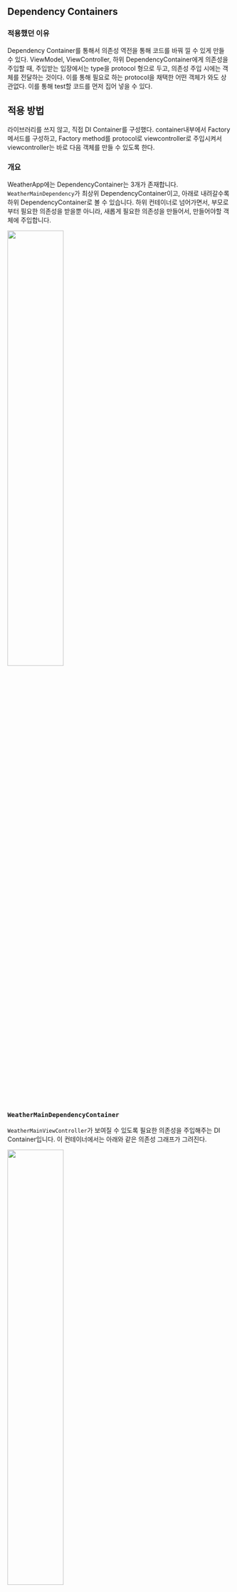 ## Dependency Containers 

### 적용했던 이유
Dependency Container를 통해서 의존성 역전을 통해 코드를 바꿔 낄 수 있게 만들 수 있다. ViewModel, ViewController, 하위 DependencyContainer에게 의존성을 주입할 때, 주입받는 입장에서는 type을 protocol 형으로 두고, 의존성 주입 시에는 객체를 전달하는 것이다. 이를 통해 필요로 하는 protocol을 채택한 어떤 객체가 와도 상관없다. 이를 통해 test할 코드를 먼저 집어 넣을 수 있다.


## 적용 방법
라이브러리를 쓰지 않고, 직접 DI Container를 구성했다. container내부에서 Factory 메서드를 구성하고, Factory method를 protocol로 viewcontroller로 주입시켜서 viewcontroller는 바로 다음 객체를 만들 수 있도록 한다.


### 개요

WeatherApp에는 DependencyContainer는 3개가 존재합니다. `WeatherMainDependency`가 최상위 DependencyContainer이고, 아래로 내려갈수록 하위 DependencyContainer로 볼 수 있습니다. 하위 컨테이너로 넘어가면서, 부모로부터 필요한 의존성을 받을뿐 아니라, 새롭게 필요한 의존성을 만들어서, 만들어야할 객체에 주입합니다.

<img align="center" width="50%" height="50%" src="https://user-images.githubusercontent.com/69891604/152113481-4482caca-2496-4ca0-9d01-53f1688f70cc.png">


### `WeatherMainDependencyContainer`

`WeatherMainViewController`가 보여질 수 있도록 필요한 의존성을 주입해주는 DI Container입니다.  이 컨테이너에서는 아래와 같은 의존성 그래프가 그려진다. 

<img align="center" width="50%" height="50%" src=https://user-images.githubusercontent.com/69891604/152113505-8099fde7-a856-4e6f-9b26-8a51580f9eb4.png>


### `WeatherRepository`

<img align="center" width="90%" height="80%" src=https://user-images.githubusercontent.com/69891604/152113520-9b18e51b-01f5-4060-9e84-5847e90aae50.png>


Repository Pattern을 활용해서 `WeatherRepository` 를 사용하는 특정 객체(`WeatherMainViewModel`)이 데이터가 어디서 오는지 모르면서, 데이터를 fetch할 수 있게 만들었다. 

### `WeatherMainViewController`

<img align="center" width="80%" height="70%" src=https://user-images.githubusercontent.com/69891604/152113578-ccc62474-7327-427d-8f45-afe263ffcb35.png>


`WeatherMainViewController`는 `WeatherMainViewModel`, 이미지를 캐싱할수 있는  `ImageCache`, `WeatherDetailViewController`를 만들 수 있는 Factory Method를 의존성으로 가진다.  그리고 `WeatherMainViewModel`은 현재 날씨를 가져올 수 있는 `CurrentWeatherRepository`를 의존성으로 가진다. 

`WeatherMainViewModel`은 `CurrentWeatherRepository`에서 3초마다 데이터를 가져와서 현재 날씨를 계속 동기화한다. 이러한 동기화된 데이터를 `WeatherMainViewController`에서 아이콘을 보여줄 때, `ImageCache` 구현체를 활용해서 이미지를 캐싱을 사용했고, 그리고 `WeatherMainViewController`에서 `WeatherDetailViewController`로 화면전환이 필요할시, `WeatherDetailViewControllerFactory`를 사용해서 만들고 네이게이션을 활용해서 화면전환을 했다.


### `WeatherDetailDependencyContainer`

<img align="center" width="80%" height="70%" src=https://user-images.githubusercontent.com/69891604/152113636-00c43250-9132-4ff3-94d0-cfb9d7110025.png>


`WeatherMainViewController`에서 `WeatherDetailViewController`로 전환될 때, FactoryMethod로 인해서 `WeatherDetailDependencyContainer`가 생기고, 이를 통해서 `WeatherDetailViewController`와 관련된 모든 의존성 그래프가 그려지면서, 주입된다.

`WeatherDetailViewModel`에서도 역시 5초마다 Repository로부터 데이터를 받아오면서, `WeatherDetailViewController`의 UI를 저절로 변경시킨다. 

그리고 미래 날씨를 누르게 되면, Modal 형태로, `FutureWeatherViewController`를 띄우게 했다.


### `FutureWeatherDependencyContainer`

<img align="center" width="80%" height="70%" src=https://user-images.githubusercontent.com/69891604/152113696-1de663ad-730e-49a4-8384-04e6dd6cee36.png>


`FutureWeatherViewController`에서는 `FutureWeatherViewModel`을 의존, `FutureWeatherViewModel`은 `FutureWeatherRepository`를 의존한다. `FutureWeatherViewModel`에서는 `FutureWeatherViewController`에서 그려줄 꺽은선 그래프를 그리는 데 필요한 정보들을 정제해서 제공한다. 이 데이터는 `FutureWeatherTableViewCell`에 @IBOutlet으로 정의되어있는 lineChart에 바인딩된다. 

`FutureWeatherViewModel`은 다른 ViewModel과는 다르게 매 초마다 데이터를 요구하지않는다. 1분마다 현재 날짜와 미리캐싱한 데이터(viewModel에서 상태를 저장하고 있다.)를 비교한다. 그리고 만약 미리 캐싱한 데이터의 첫 데이터의 날짜 및 시간이, 현재 날짜 및 시간보다 늦을때, 즉 일기예보가 되지 않을떄 다시 데이터를 요청한다.
